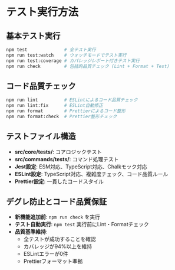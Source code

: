 # テスト実行方法

## 基本テスト実行
```bash
npm test              # 全テスト実行
npm run test:watch    # ウォッチモードでテスト実行
npm run test:coverage # カバレッジレポート付きテスト実行
npm run check         # 包括的品質チェック (Lint + Format + Test)
```

## コード品質チェック
```bash
npm run lint          # ESLintによるコード品質チェック
npm run lint:fix      # ESLint自動修正
npm run format        # Prettierによるコード整形
npm run format:check  # Prettier整形チェック
```

## テストファイル構造
- **src/core/__tests__/**: コアロジックテスト
- **src/commands/__tests__/**: コマンド処理テスト
- **Jest設定**: ESM対応、TypeScript対応、Chalkモック対応
- **ESLint設定**: TypeScript対応、複雑度チェック、コード品質ルール
- **Prettier設定**: 一貫したコードスタイル

## デグレ防止とコード品質保証
- **新機能追加前**: `npm run check` を実行
- **テスト自動実行**: `npm test` 実行前にLint・Formatチェック
- **品質基準維持**: 
  - 全テストが成功することを確認
  - カバレッジが94%以上を維持
  - ESLintエラーが0件
  - Prettierフォーマット準拠